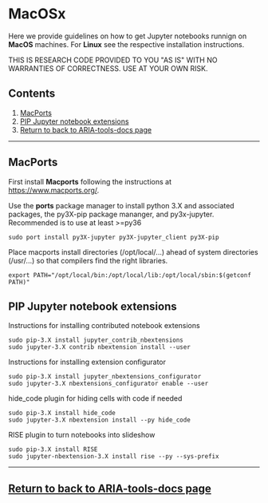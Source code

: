 # MacOSx
Here we provide guidelines on how to get Jupyter notebooks runnign on **MacOS** machines. For **Linux** see the respective installation instructions. 


THIS IS RESEARCH CODE PROVIDED TO YOU "AS IS" WITH NO WARRANTIES OF CORRECTNESS. USE AT YOUR OWN RISK.

## Contents

1. [MacPorts](#macports)
2. [PIP Jupyter notebook extensions ](#pip-jupyter-notebook-extensions)
3. [Return to back to ARIA-tools-docs page](https://github.com/dbekaert/ARIA-tools-docs)


------
## MacPorts
First install **Macports** following the instructions at https://www.macports.org/.

Use the **ports** package manager to install python 3.X and associated packages, the py3X-pip package mananger, and py3x-jupyter.
Recommended is to use at least >=py36
```
sudo port install py3X-jupyter py3X-jupyter_client py3X-pip
```

Place macports install directories (/opt/local/...) ahead of system directories (/usr/...) so that compilers find the right libraries.
```
export PATH="/opt/local/bin:/opt/local/lib:/opt/local/sbin:$(getconf PATH)"
```

## PIP Jupyter notebook extensions 
Instructions for installing contributed notebook extensions

```
sudo pip-3.X install jupyter_contrib_nbextensions
sudo jupyter-3.X contrib nbextension install --user
```

Instructions for installing extension configurator
```
sudo pip-3.X install jupyter_nbextensions_configurator
sudo jupyter-3.X nbextensions_configurator enable --user
```

hide_code plugin for hiding cells with code if needed
```
sudo pip-3.X install hide_code
sudo jupyter-3.X nbextension install --py hide_code
```

RISE plugin to turn notebooks into slideshow
```
sudo pip-3.X install RISE
sudo jupyter-nbextension-3.X install rise --py --sys-prefix
```

------
## [Return to back to ARIA-tools-docs page](https://github.com/dbekaert/ARIA-tools-docs)



